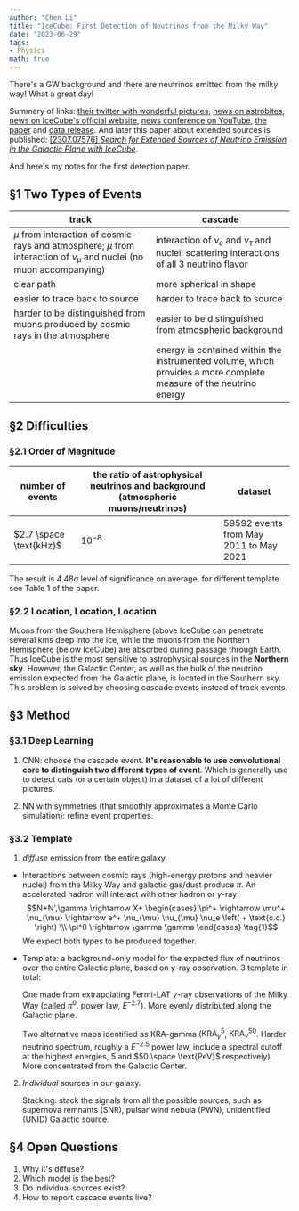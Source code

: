 ```yaml
---
author: "Chen Li"
title: "IceCube: First Detection of Neutrinos from the Milky Way"
date: "2023-06-29"
tags: 
- Physics
math: true
---
```


There's a GW background and there are neutrinos emitted from the milky way! What a great day!

Summary of links: [their twitter with wonderful pictures](https://twitter.com/uw_icecube/status/1674478436038107136), [news on astrobites](https://astrobites.org/2023/06/29/neutrinos-from-our-backyard-icecube-sees-the-milky-way-in-neutrinos/), [news on IceCube's official website](https://icecube.wisc.edu/news/press-releases/2023/06/our-galaxy-seen-through-a-new-lens-neutrinos-detected-by-icecube/), [news conference on YouTube](https://www.youtube.com/watch?v=35YUzuhadOs), [the paper](https://arxiv.org/abs/2307.04427) and [data release](https://icecube.wisc.edu/data-releases/2023/06/observation-of-high-energy-neutrinos-from-the-galactic-plane/). And later this paper about extended sources is published: [[2307.07576] _Search for Extended Sources of Neutrino Emission in the Galactic Plane with IceCube_](https://arxiv.org/abs/2307.07576).

And here's my notes for the first detection paper.

## §1 Two Types of Events

|track|cascade|
|-|-|
|$\mu$ from interaction of cosmic-rays and atmosphere; $\mu$ from interaction of $\nu_{\mu}$ and nuclei (no muon accompanying)|interaction of $\nu_e$ and $\nu_{\tau}$ and nuclei; scattering interactions of all $3$ neutrino flavor|
|clear path|more spherical in shape|
|easier to trace back to source|harder to trace back to source|
|harder to be distinguished from muons produced by cosmic rays in the atmosphere|easier to be distinguished from atmospheric background|
||energy is contained within the instrumented volume, which provides a more complete measure of the neutrino energy|

## §2 Difficulties

### §2.1 Order of Magnitude

|number of events|the ratio of astrophysical neutrinos and background (atmospheric muons/neutrinos)|dataset|
|-|-|-|
|$2.7 \space \text{kHz}$|$10^{-8}$|$59592$ events from May 2011 to May 2021|

The result is $4.48 \sigma$ level of significance on average, for different template see Table 1 of the paper.

### §2.2 Location, Location, Location

Muons from the Southern Hemisphere (above IceCube can penetrate several kms deep into the ice, while the muons from the Northern Hemisphere (below IceCube) are absorbed during passage through Earth. Thus IceCube is the most sensitive to astrophysical sources in the __Northern sky__. However, the Galactic Center, as well as the bulk of the neutrino emission expected from the Galactic plane, is located in the Southern sky. This problem is solved by choosing cascade events instead of track events.

## §3 Method

### §3.1 Deep Learning

1. CNN: choose the cascade event. __It's reasonable to use convolutional core to distinguish two different types of event__. Which is generally use to detect cats (or a certain object) in a dataset of a lot of different pictures.

2. NN with symmetries (that smoothly approximates a Monte Carlo simulation): refine event properties.

### §3.2 Template

1. _diffuse_ emission from the entire galaxy.
- Interactions between cosmic rays (high-energy protons and heavier nuclei) from the Milky Way and galactic gas/dust produce $\pi$. An accelerated hadron will interact with other hadron or $\gamma$-ray:
        $$N+N',\gamma \rightarrow X+ \begin{cases} \pi^+ \rightarrow \mu^+ \nu_{\mu} \rightarrow e^+ \nu_{\mu} \nu_{\mu} \nu_e \left( + \text{c.c.} \right) \\\ \pi^0 \rightarrow \gamma \gamma \end{cases} \tag{1}$$
        We expect both types to be produced together. 
- Template: a background-only model for the expected flux of neutrinos over the entire Galactic plane, based on $\gamma$-ray observation. $3$ template in total:

    One made from extrapolating Fermi-LAT $\gamma$-ray observations of the Milky Way (called $\pi^0$. power law, $E^{-2.7}$). More evenly distributed along the Galactic plane.

    Two alternative maps identified as KRA-gamma ($\text{KRA}^5_{\gamma}$, $\text{KRA}_{\gamma}^{50}$. Harder neutrino spectrum, roughly a $E^{-2.5}$ power law, include a spectral cutoff at the highest energies, $5$ and $50 \space \text{PeV}$ respectively). More concentrated from the Galactic Center.

2. _Individual_ sources in our galaxy.

    Stacking: stack the signals from all the possible sources, such as supernova remnants (SNR), pulsar wind nebula (PWN), unidentified (UNID) Galactic source.

## §4 Open Questions

1. Why it's diffuse?
2. Which model is the best?
3. Do individual sources exist?
4. How to report cascade events live?
